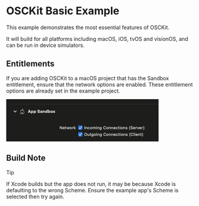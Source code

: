 # OSCKit Basic Example

This example demonstrates the most essential features of OSCKit.

It will build for all platforms including macOS, iOS, tvOS and visionOS, and can be run in device simulators.

## Entitlements

If you are adding OSCKit to a macOS project that has the Sandbox entitlement, ensure that the network options are enabled. These entitlement options are already set in the example project.

![sandbox-network-connections](../../Images/sandbox-network-connections.png)

## Build Note

> [!TIP]
> 
>If Xcode builds but the app does not run, it may be because Xcode is defaulting to the wrong Scheme. Ensure the example app's Scheme is selected then try again.
